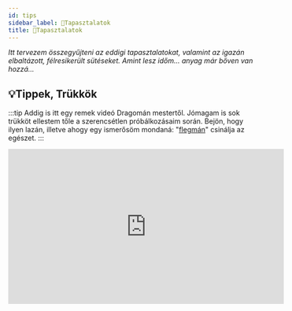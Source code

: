 ```yaml
---
id: tips
sidebar_label: 🚧Tapasztalatok
title: 🚧Tapasztalatok
---
```


*Itt tervezem összegyűjteni az eddigi tapasztalatokat, valamint az igazán elbaltázott, félresikerült sütéseket.
Amint lesz időm... anyag már bőven van hozzá...*

## 💡Tippek, Trükkök
:::tip
Addig is itt egy remek videó Dragomán mestertől. Jómagam is sok trükköt ellestem tőle a szerencsétlen próbálkozásaim során. Bejön, hogy ilyen lazán, illetve ahogy egy ismerősöm mondaná: "[flegmán](https://www.arcanum.com/hu/online-kiadvanyok/Lexikonok-a-magyar-nyelv-ertelmezo-szotara-1BE8B/f-28F2F/flegma-2B95E/ "Tényleg nem én találtam ki! Egy nagyon precíz, rendnáci, rendszerfetisiszta mérnök barátom használta rá a flegma jelzőt, miután látta a videót 😅")" csinálja az egészet. 
:::

<iframe width="560" height="315" src="https://www.youtube.com/embed/AVgZHn8m0ZA" title="YouTube video player" frameborder="0" allow="accelerometer; autoplay; clipboard-write; encrypted-media; gyroscope; picture-in-picture" allowfullscreen></iframe>